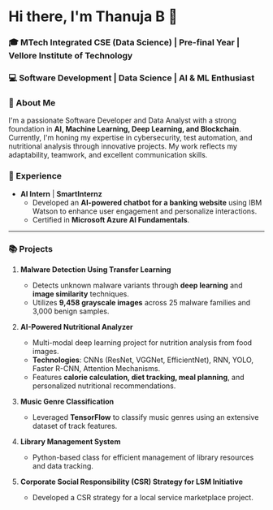 
# Hi there, I'm Thanuja B 👋

### 🎓 MTech Integrated CSE (Data Science) | Pre-final Year | Vellore Institute of Technology  
### 💻 Software Development | Data Science | AI & ML Enthusiast

### 🌟 About Me

I'm a passionate Software Developer and Data Analyst with a strong foundation in **AI, Machine Learning, Deep Learning, and Blockchain**. Currently, I'm honing my expertise in cybersecurity, test automation, and nutritional analysis through innovative projects. My work reflects my adaptability, teamwork, and excellent communication skills.

### 💼 Experience

- **AI Intern** | **SmartInternz**  
  - Developed an **AI-powered chatbot for a banking website** using IBM Watson to enhance user engagement and personalize interactions.
  - Certified in **Microsoft Azure AI Fundamentals**.

---

### 📚 Projects

1. **Malware Detection Using Transfer Learning**  
   - Detects unknown malware variants through **deep learning** and **image similarity** techniques.
   - Utilizes **9,458 grayscale images** across 25 malware families and 3,000 benign samples.

2. **AI-Powered Nutritional Analyzer**  
   - Multi-modal deep learning project for nutrition analysis from food images.
   - **Technologies**: CNNs (ResNet, VGGNet, EfficientNet), RNN, YOLO, Faster R-CNN, Attention Mechanisms.
   - Features **calorie calculation, diet tracking, meal planning**, and personalized nutritional recommendations.

3. **Music Genre Classification**  
   - Leveraged **TensorFlow** to classify music genres using an extensive dataset of track features.

4. **Library Management System**  
   - Python-based class for efficient management of library resources and data tracking.

5. **Corporate Social Responsibility (CSR) Strategy for LSM Initiative**  
   - Developed a CSR strategy for a local service marketplace project.
